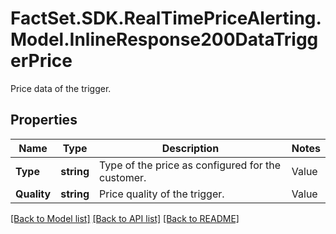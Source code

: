 # FactSet.SDK.RealTimePriceAlerting.Model.InlineResponse200DataTriggerPrice
Price data of the trigger.

## Properties

Name | Type | Description | Notes
------------ | ------------- | ------------- | -------------
**Type** | **string** | Type of the price as configured for the customer. | Value | Description | | - -- | - -- | | trade | Trade price (ordinary, auction, pre or post-trading). | | bid | Bid price. | | ask | Ask price. |   | [optional] 
**Quality** | **string** | Price quality of the trigger. | Value | Description | | - -- | - -- | | RLT | Real-Time: intraday prices with minimal technical processing delays. | | DLY | Delayed: intraday prices with an exchange-imposed delay of usually 15 to 30 minutes. | | EOD | End-of-day: prices updated once per day after the close of trading, possibly with an exchange-imposed delay of several hours. |   | [optional] 

[[Back to Model list]](../README.md#documentation-for-models) [[Back to API list]](../README.md#documentation-for-api-endpoints) [[Back to README]](../README.md)

